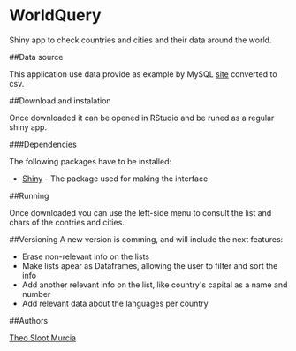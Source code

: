 # WorldQuery
Shiny app to check countries and cities and their data around the world.

##Data source

This application use data provide as example by MySQL [site](http://downloads.mysql.com/docs/world.sql.zip) converted to csv.


##Download and instalation

Once downloaded it can be opened in RStudio and be runed as a regular shiny app.

###Dependencies

The following packages have to be installed:


* [Shiny](https://github.com/rstudio/shiny) - The package used for making the interface

##Running

Once downloaded you can use the left-side menu to consult the list and chars of the contries and cities.

##Versioning
A new version is comming, and will include the next features:

* Erase non-relevant info on the lists
* Make lists apear as Dataframes, allowing the user to filter and sort the info
* Add another relevant info on the list, like country's capital as a name and number
* Add relevant data about the languages per country

##Authors

[Theo Sloot Murcia](https://twitter.com/theosl93)



